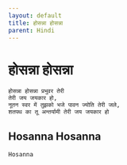 ```yaml
---
layout: default
title: होसन्ना होसन्ना
parent: Hindi
---
```

# होसन्ना होसन्ना
```
होसन्ना होसन्ना प्रभुवर तेरी
तेरी जय जयकार हो,
नूतन स्वर में तुझको भजे पावन ज्योति तेरी जले,
शतपथ का तू अन्तर्यामी तेरी जय जयकार हो
```

## Hosanna Hosanna

`Hosanna`